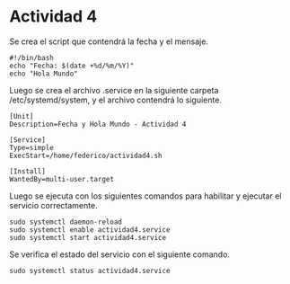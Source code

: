 # Actividad 4

Se crea el script que contendrá la fecha y el mensaje.
~~~
#!/bin/bash
echo "Fecha: $(date +%d/%m/%Y)"
echo "Hola Mundo"
~~~

Luego se crea el archivo .service en la siguiente carpeta /etc/systemd/system, y el archivo contendrá lo siguiente.

~~~
[Unit]
Description=Fecha y Hola Mundo - Actividad 4

[Service]
Type=simple
ExecStart=/home/federico/actividad4.sh

[Install]
WantedBy=multi-user.target
~~~

Luego se ejecuta con los siguientes comandos para habilitar y ejecutar el servicio correctamente.

~~~
sudo systemctl daemon-reload
sudo systemctl enable actividad4.service
sudo systemctl start actividad4.service
~~~

Se verifica el estado del servicio con el siguiente comando.
~~~
sudo systemctl status actividad4.service
~~~